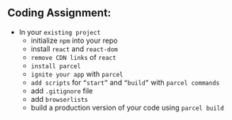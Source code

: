 ## Coding Assignment:
- In your `existing project`
    - initialize `npm` into your repo
    - install `react` and `react-dom`
    - `remove CDN links` of `react`
    - `install parcel`
    - `ignite your app` with `parcel`
    - `add scripts` for `“start”` and `“build”` with `parcel commands`
    - add `.gitignore` file
    - add `browserlists`
    - build a production version of your code using `parcel build`